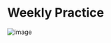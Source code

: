 # Weekly Practice
![image](https://user-images.githubusercontent.com/74226523/152111480-7d1eda12-496d-4781-b804-8c2982f05fe4.png)


